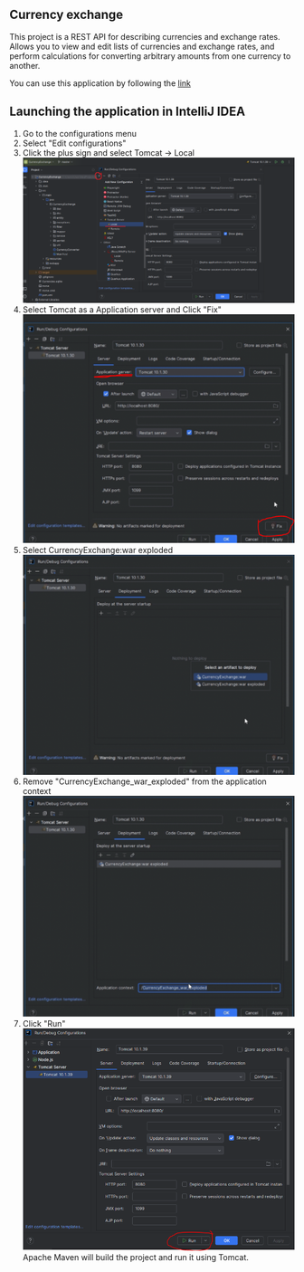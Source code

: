 ## Currency exchange
This project is a REST API for describing currencies and exchange rates. Allows you to view and edit lists of currencies and exchange rates, 
and perform calculations for converting arbitrary amounts from one currency to another.

You can use this application by following the [link](http://5.183.189.4:8080/)

## **Launching the application in IntelliJ IDEA**

1. Go to the configurations menu
2. Select "Edit configurations"
3. Click the plus sign and select Tomcat -> Local
 ![](https://github.com/ProgWrite/CurrencyExchange/blob/master/images/1.png)
4. Select Tomcat as a Application server and Click "Fix"
![](https://github.com/ProgWrite/CurrencyExchange/blob/master/images/2.PNG)
5. Select CurrencyExchange:war exploded
![](https://github.com/ProgWrite/CurrencyExchange/blob/master/images/3.PNG)
6. Remove "CurrencyExchange_war_exploded" from the application context
![](https://github.com/ProgWrite/CurrencyExchange/blob/master/images/4.PNG)
7. Click "Run"
![](https://github.com/ProgWrite/CurrencyExchange/blob/master/images/5.PNG)
Apache Maven will build the project and run it using Tomcat.
